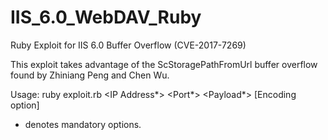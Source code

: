 # IIS_6.0_WebDAV_Ruby
Ruby Exploit for IIS 6.0 Buffer Overflow (CVE-2017-7269)

This exploit takes advantage of the ScStoragePathFromUrl buffer overflow found by Zhiniang Peng and Chen Wu.

Usage: ruby exploit.rb <IP Address*> <Port*> <Payload*> [Encoding option]
* denotes mandatory options. 
